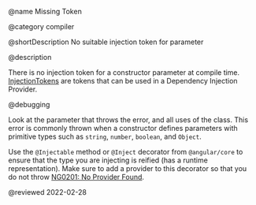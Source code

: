 @name Missing Token

@category compiler

@shortDescription No suitable injection token for parameter

@description

There is no injection token for a constructor parameter at compile time. [InjectionTokens](api/core/InjectionToken) are tokens that can be used in a Dependency Injection Provider.

@debugging

Look at the parameter that throws the error, and all uses of the class.
This error is commonly thrown when a constructor defines parameters with primitive types such as `string`, `number`, `boolean`, and `Object`.

Use the `@Injectable` method or `@Inject` decorator from `@angular/core` to ensure that the type you are injecting is reified (has a runtime representation). Make sure to add a provider to this decorator so that you do not throw [NG0201: No Provider Found](errors/NG0201).

<!-- links -->

<!-- external links -->

<!-- end links -->

@reviewed 2022-02-28
